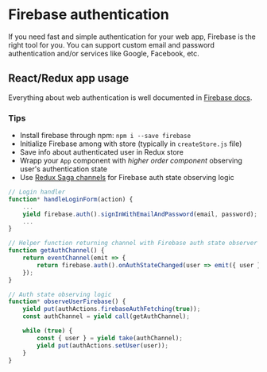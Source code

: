 # Firebase authentication
If you need fast and simple authentication for your web app, Firebase is the right tool for you. You can support custom email and password authentication and/or services like Google, Facebook, etc.

## React/Redux app usage
Everything about web authentication is well documented in [Firebase docs](https://firebase.google.com/docs/auth/web/start).

### Tips
 * Install firebase through npm: `npm i --save firebase`
 * Initialize Firebase among with store (typically in `createStore.js` file)
 * Save info about authenticated user in Redux store
 * Wrapp your `App` component with *higher order component* observing user's authentication state
 * Use [Redux Saga channels](https://redux-saga.js.org/docs/advanced/Channels.html) for Firebase auth state observing logic

```javascript
// Login handler
function* handleLoginForm(action) {
    ...
    yield firebase.auth().signInWithEmailAndPassword(email, password);
    ...
}

// Helper function returning channel with Firebase auth state observer
function getAuthChannel() {
    return eventChannel(emit => {
        return firebase.auth().onAuthStateChanged(user => emit({ user }));
    });
}

// Auth state observing logic
function* observeUserFirebase() {
    yield put(authActions.firebaseAuthFetching(true));
    const authChannel = yield call(getAuthChannel);

    while (true) {
        const { user } = yield take(authChannel);
        yield put(authActions.setUser(user));
    }
}
 ```